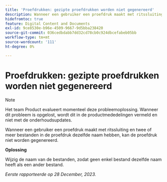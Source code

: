 ```yaml
---
title: 'Proefdrukken: gezipte proefdrukken worden niet gegenereerd'
description: Wanneer een gebruiker een proefdruk maakt met ritssluiting en twee of meer bestanden in de proefdruk dezelfde naam hebben, kan de proefdruk niet worden gegenereerd.
hidefromtoc: true
feature: Digital Content and Documents
exl-id: 9ce8530e-b96e-4509-9667-9d5bba238420
source-git-commit: 036cedbdabb7dd32cd78cb0c924dbcefabeb05bb
workflow-type: tm+mt
source-wordcount: '111'
ht-degree: 0%

---
```


# Proefdrukken: gezipte proefdrukken worden niet gegenereerd

<!--WF and WFP TOCs-->

>[!NOTE]
>
>Het team Product evalueert momenteel deze probleemoplossing. Wanneer dit probleem is opgelost, wordt dit in de productmededelingen vermeld en niet met de onderhoudsupdates.

Wanneer een gebruiker een proefdruk maakt met ritssluiting en twee of meer bestanden in de proefdruk dezelfde naam hebben, kan de proefdruk niet worden gegenereerd.

**Oplossing**

Wijzig de naam van de bestanden, zodat geen enkel bestand dezelfde naam heeft als een ander bestand.

_Eerste rapporteerde op 28 December, 2023._
